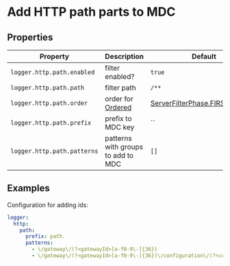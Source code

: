 # Add HTTP path parts to MDC

## Properties

Property | Description | Default
-------- | ----------- | -------
`logger.http.path.enabled` | filter enabled? | `true`
`logger.http.path.path` | filter path | `/**`
`logger.http.path.order` | order for [Ordered](https://github.com/micronaut-projects/micronaut-core/blob/v3.2.0/core/src/main/java/io/micronaut/core/order/Ordered.java) | [ServerFilterPhase.FIRST.before()](https://github.com/micronaut-projects/micronaut-core/blob/v3.2.0/http/src/main/java/io/micronaut/http/filter/ServerFilterPhase.java#L34)
`logger.http.path.prefix` | prefix to MDC key | ``
`logger.http.path.patterns` | patterns with groups to add to MDC | `[]`

## Examples

Configuration for adding ids:

```yaml
logger:
  http:
    path:
      prefix: path.
      patterns:
        - \/gateway\/(?<gatewayId>[a-f0-9\-]{36})
        - \/gateway\/(?<gatewayId>[a-f0-9\-]{36})\/configuration\/(?<config>[a-z]+)
```
